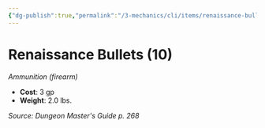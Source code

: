 ```yaml
---
{"dg-publish":true,"permalink":"/3-mechanics/cli/items/renaissance-bullets-10/","tags":["ttrpg-cli/compendium/src/5e/dmg","ttrpg-cli/item/age/renaissance","ttrpg-cli/item/gear/ammunition-firearm","ttrpg-cli/item/rarity/none"]}
---
```


# Renaissance Bullets (10)
*Ammunition (firearm)*  


- **Cost**: 3 gp
- **Weight**: 2.0 lbs.

*Source: Dungeon Master's Guide p. 268*